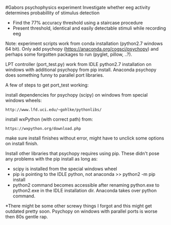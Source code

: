 #Gabors psychophysics experiment
Investigate whether eeg activity determines probabillity of stimulus detection

* Find the 77% accuracy threshold using a staircase procedure
* Present threshold, identical and easily detectable stimuli while recording eeg


Note: experiment scripts work from conda installation (python2.7 windows 64 bit). Only add psychopy (https://anaconda.org/cogsci/psychopy) and perhaps some forgotten packages to run (pyglet, pillow, ..?).

LPT controller (port_test.py) work from IDLE python2.7 installation on windows with additional psychopy from pip install. Anaconda psychopy does something funny to parallel port libraries. 

A few of steps to get port_test working:

install dependencies for psychopy (scipy) on windows from special windows wheels: 

	http://www.lfd.uci.edu/~gohlke/pythonlibs/

install wxPython (with correct path) from:

	https://wxpython.org/download.php

make sure install finishes without error, might have to unclick some options on install finish.

Install other libraries that psychopy requires using pip. These didn't pose any problems with the pip install as long as:

- scipy is installed from the special windows wheel
- pip is pointing to the IDLE python, not anaconda >> python2 -m pip install <package>
- python2 command becomes accessible after renaming python.exe to python2.exe in the IDLE installation dir. Anaconda takes over python command.

*There might be some other screwy things I forgot and this might get outdated pretty soon. Psychopy on windows with parallel ports is worse then 80s gentle rap.